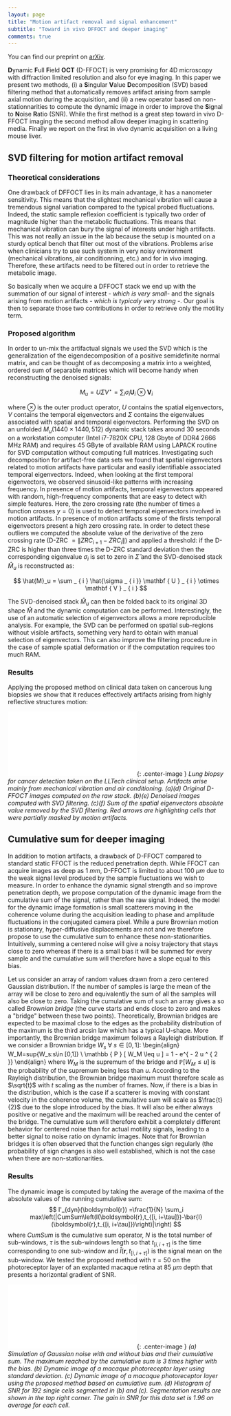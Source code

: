 ```yaml
---
layout: page
title: "Motion artifact removal and signal enhancement"
subtitle: "Toward in vivo DFFOCT and deeper imaging"
comments: true
---
```


You can find our preprint on [arXiv](https://arxiv.org/abs/1904.00810).

**D**ynamic **F**ull **F**ield **OCT** (D-FFOCT) is very promising for 4D microscopy with diffraction limited resolution and also for eye imaging. In this paper we present two methods, (i) a **S**ingular **V**alue **D**ecomposition (SVD) based filtering method that automatically removes artifact arising from sample axial motion during the acquisition, and (ii) a new operator based on non-stationnarities to compute the dynamic image in order to improve the **S**ignal to **N**oise **R**atio (SNR). While the first method is a great step toward in vivo D-FFOCT imaging the second method allow deeper imaging in scattering media. Finally we report on the first in vivo dynamic acquisition on a living mouse liver.

## SVD filtering for motion artifact removal

### Theoretical considerations

One drawback of DFFOCT lies in its main advantage, it has a nanometer sensitivity. This means that the slightest mechanical vibration will cause a tremendous signal variation compared to the typical probed fluctuations. Indeed, the static sample reflexion coefficient is typically two order of magnitude higher than the metabolic fluctuations. This means that mechanical vibration can bury the signal of interests under high artifacts. This was not really an issue in the lab because the setup is mounted on a sturdy optical bench that filter out most of the vibrations. Problems arise when clinicians try to use such system in very noisy environment (mechanical vibrations, air conditionning, etc.) and for in vivo imaging. Therefore, these artifacts need to be filtered out in order to retrieve the metabolic image. 

So basically when we acquire a DFFOCT stack we end up with the summation of our signal of interest *- which is very small-* and the signals arising from motion artifacts *- which is typicaly very strong -*. Our goal is then to separate those two contributions in order to retrieve only the motility term.

### Proposed algorithm

In order to un-mix the artifactual signals we used the SVD which is the generalization of the eigendecomposition of a positive semidefinite normal matrix, and can be thought of as decomposing a matrix into a weighted, ordered sum of separable matrices which will become handy when reconstructing the denoised signals:

$$ M_u = U\Sigma V^\star = \sum _ { i } \sigma _ { i } \mathbf { U } _ { i } \otimes \mathbf { V } _ { i } $$

where $\otimes$ is the outer product operator, $U$ contains the spatial eigenvectors, $V$ contains the temporal eigenvectors and $\Sigma$ contains the eigenvalues associated with spatial and temporal eigenvectors. Performing the SVD on an unfolded $M_u(1440\times 1440,512)$ dynamic stack takes around 30 seconds on a workstation computer (Intel i7-7820X CPU, 128 Gbyte of DDR4 2666 MHz RAM) and requires 45 GByte of available RAM using LAPACK routine for SVD computation without computing full matrices. Investigating such decomposition for artifact-free data sets we found that spatial eigenvectors related to motion artifacts have particular and easily identifiable associated temporal eigenvectors. Indeed, when looking at the first temporal eigenvectors, we observed sinusoid-like patterns with increasing frequency. In presence of motion artifacts, temporal eigenvectors appeared with random, high-frequency components that are easy to detect with simple features. Here, the zero crossing rate (the number of times a function crosses $y=0$) is used to detect temporal eigenvectors involved in motion artifacts. In presence of motion artifacts some of the firsts temporal eigenvectors present a high zero crossing rate. In order to detect these outliers we computed the absolute value of the derivative of the zero crossing rate (D-ZRC $= \|ZRC_{i+1}-ZRC_{i}\|$) and applied a threshold: if the D-ZRC is higher than three times the D-ZRC standard deviation then the corresponding eigenvalue $\sigma_i$ is set to zero in $\hat{\Sigma}$ and the SVD-denoised stack $\hat{M}_u$ is reconstructed as:

$$ \hat{M}_u = \sum _ { i } \hat{\sigma _ { i }} \mathbf { U } _ { i } \otimes \mathbf { V } _ { i }  $$

The SVD-denoised stack $\hat{M}_u$ can then be folded back to its original 3D shape $\hat{M}$ and the dynamic computation can be performed. Interestingly, the use of an automatic selection of eigenvectors allows a more reproducible analysis. For example, the SVD can be performed on spatial sub-regions without visible artifacts, something very hard to obtain with manual selection of eigenvectors. This can also improve the filtering procedure in the case of sample spatial deformation or if the computation requires too much RAM. 

### Results

Applying the proposed method on clinical data taken on cancerous lung biopsies we show that it reduces effectively artifacts arising from highly reflective structures motion:

![SVD results 1](../img/svd_results.pdf){: .center-image }
*Lung biopsy for cancer detection taken on the LLTech clinical setup. Artifacts arise mainly from mechanical vibration and air conditioning. (a)(d) Original D-FFOCT images computed on the raw stack. (b)(e) Denoised images computed with SVD filtering. (c)(f) Sum of the spatial eigenvectors absolute value removed by the SVD filtering. Red arrows are highlighting cells that were partially masked by motion artifacts.*

## Cumulative sum for deeper imaging

In addition to motion artifacts, a drawback of D-FFOCT compared to standard static FFOCT is the reduced penetration depth. While FFOCT can acquire images as deep as $1~mm$, D-FFOCT is limited to about $100~\mu m$ due to the weak signal level produced by the sample fluctuations we wish to measure. In order to enhance the dynamic signal strength and so improve penetration depth, we propose computation of the dynamic image from the cumulative sum of the signal, rather than the raw signal. Indeed, the model for the dynamic image formation is small scatterers moving in the coherence volume during the acquisition leading to phase and amplitude fluctuations in the conjugated camera pixel. While a pure Brownian motion is stationary, hyper-diffusive displacements are not and we therefore propose to use the cumulative sum to enhance these non-stationarities. Intuitively, summing a centered noise will give a noisy trajectory that stays close to zero whereas if there is a small bias it will be summed for every sample and the cumulative sum will therefore have a slope equal to this bias.

Let us consider an array of random values drawn from a zero centered Gaussian distribution. If the number of samples is large the mean of the array will be close to zero and equivalently the sum of all the samples will also be close to zero. Taking the cumulative sum of such an array gives a so called *Brownian bridge* (the curve starts and ends close to zero and makes a "bridge" between these two points). Theoretically, Brownian bridges are expected to be maximal close to the edges as the probability distribution of the maximum is the third arcsin law which has a typical U-shape. More importantly, the Brownian bridge maximum follows a Rayleigh distribution. If we consider a Brownian bridge $W_s ~ \forall ~ s \in [0,1]$:
\begin{align}
    W_M=sup\{W_s:s\in [0,1]\} \\
    \mathbb { P } [ W_M \leq u ] = 1 - e^{ - 2 u ^ { 2 }}
\end{align}
where $W_M$ is the supremum of the bridge and $\mathbb { P } [ W_M \leq u ]$ is the probability of the supremum being less than $u$. According to the Rayleigh distribution, the Brownian bridge maximum must therefore scale as $\sqrt{t}$ with $t$ scaling as the number of frames. Now, if there is a bias in the distribution, which is the case if a scatterer is moving with constant velocity in the coherence volume, the cumulative sum will scale as $\frac{t}{2}$ due to the slope introduced by the bias. It will also be either always positive or negative and the maximum will be reached around the center of the bridge. The cumulative sum will therefore exhibit a completely different behavior for centered noise than for actual motility signals, leading to a better signal to noise ratio on dynamic images. Note that for Brownian bridges it is often observed that the function changes sign regularly (the probability of sign changes is also well established, which is not the case when there are non-stationarities.

### Results

The dynamic image is computed by taking the average of the maxima of the absolute values of the running cumulative sum:
$$
    I'_{dyn}(\boldsymbol{r}) =\frac{1}{N} \sum_i max\left(|CumSum\left(I(\boldsymbol{r},t_{[i, i+\tau]})-\bar{I}(\boldsymbol{r},t_{[i, i+\tau]})\right)|\right)
$$
where $CumSum$ is the cumulative sum operator, $N$ is the total number of sub-windows, $\tau$ is the sub-windows length so that $t_{[i,i+\tau]}$ is the time corresponding to one sub-window and $\bar{I}(\boldsymbol{r},t_{[i, i+\tau]})$ is the signal mean on the sub-window. We tested the proposed method with $\tau=50$ on the photoreceptor layer of an explanted macaque retina at $85~\mu m$ depth that presents a horizontal gradient of SNR.

![CumSum results 1](../img/cumsum_results.pdf){: .center-image }
*(a) Simulation of Gaussian noise with and without bias and their cumulative sum. The maximum reached by the cumulative sum is $3$ times higher with the bias. (b) Dynamic image of a macaque photoreceptor layer using standard deviation. (c) Dynamic image of a macaque photoreceptor layer using the proposed method based on cumulative sum. (d) Histogram of SNR for 192 single cells segmented in (b) and (c). Segmentation results are shown in the top right corner. The gain in SNR for this data set is $1.96$ on average for each cell.*
